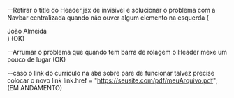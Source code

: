 --Retirar o title do Header.jsx de invisivel e solucionar o problema com a Navbar centralizada quando não ouver algum elemento na esquerda (<div className={styles.title}>João Almeida</div>) (OK)

--Arrumar o problema que quando tem barra de rolagem o Header mexe um pouco de lugar (OK)

--caso o link do curriculo na aba sobre pare de funcionar talvez precise colocar o novo link link.href = "https://seusite.com/pdf/meuArquivo.pdf"; (EM ANDAMENTO)

